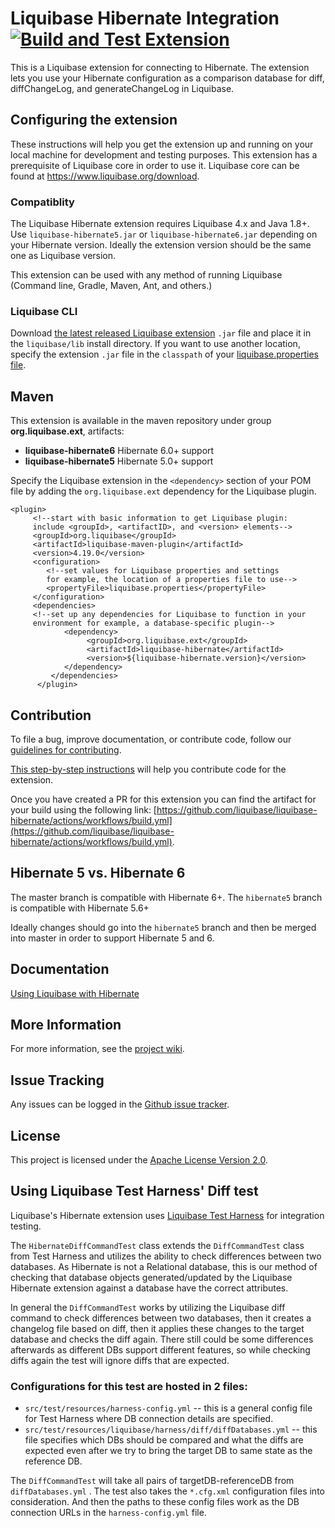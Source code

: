 # Liquibase Hibernate Integration [![Build and Test Extension](https://github.com/liquibase/liquibase-hibernate/actions/workflows/build.yml/badge.svg)](https://github.com/liquibase/liquibase-hibernate/actions/workflows/build.yml)

This is a Liquibase extension for connecting to Hibernate. The extension lets you use your Hibernate configuration as a comparison database for diff, diffChangeLog, and generateChangeLog in Liquibase.

## Configuring the extension

These instructions will help you get the extension up and running on your local machine for development and testing purposes. This extension has a prerequisite of Liquibase core in order to use it. Liquibase core can be found at https://www.liquibase.org/download.

### Compatiblity

The Liquibase Hibernate extension requires Liquibase 4.x and Java 1.8+. Use `liquibase-hibernate5.jar` or `liquibase-hibernate6.jar` depending on your Hibernate version.
Ideally the extension version should be the same one as Liquibase version.

This extension can be used with any method of running Liquibase (Command line, Gradle, Maven, Ant, and others.)

### Liquibase CLI

Download [the latest released Liquibase extension](https://github.com/liquibase/liquibase-hibernate/releases) `.jar` file and place it in the `liquibase/lib` install directory. If you want to use another location, specify the extension `.jar` file in the `classpath` of your [liquibase.properties file](https://docs.liquibase.com/workflows/liquibase-community/creating-config-properties.html).

## Maven

This extension is available in the maven repository under group __org.liquibase.ext__, artifacts:

* __liquibase-hibernate6__ Hibernate 6.0+ support
* __liquibase-hibernate5__ Hibernate 5.0+ support

Specify the Liquibase extension in the `<dependency>` section of your POM file by adding the `org.liquibase.ext` dependency for the Liquibase plugin. 
 
```  
<plugin>
     <!--start with basic information to get Liquibase plugin:
     include <groupId>, <artifactID>, and <version> elements-->
     <groupId>org.liquibase</groupId>
     <artifactId>liquibase-maven-plugin</artifactId>
     <version>4.19.0</version>
     <configuration>
        <!--set values for Liquibase properties and settings
        for example, the location of a properties file to use-->
        <propertyFile>liquibase.properties</propertyFile>
     </configuration>
     <dependencies>
     <!--set up any dependencies for Liquibase to function in your
     environment for example, a database-specific plugin-->
            <dependency>
                 <groupId>org.liquibase.ext</groupId>
                 <artifactId>liquibase-hibernate</artifactId>
                 <version>${liquibase-hibernate.version}</version>
            </dependency>
         </dependencies>
      </plugin>
  ``` 

## Contribution

To file a bug, improve documentation, or contribute code, follow our [guidelines for contributing](https://www.liquibase.org/community). 

[This step-by-step instructions](https://www.liquibase.org/community/contribute/code) will help you contribute code for the extension. 

Once you have created a PR for this extension you can find the artifact for your build using the following link: [https://github.com/liquibase/liquibase-hibernate/actions/workflows/build.yml](https://github.com/liquibase/liquibase-hibernate/actions/workflows/build.yml).

## Hibernate 5 vs. Hibernate 6

The master branch is compatible with Hibernate 6+.
The `hibernate5` branch is compatible with Hibernate 5.6+

Ideally changes should go into the `hibernate5` branch and then be merged into master in order to support Hibernate 5 and 6.

## Documentation

[Using Liquibase with Hibernate](https://docs.liquibase.com/workflows/database-setup-tutorials/hibernate.html)

## More Information

For more information, see the [project wiki](https://github.com/liquibase/liquibase-hibernate/wiki/).

## Issue Tracking

Any issues can be logged in the [Github issue tracker](https://github.com/liquibase/liquibase-hibernate/issues).

## License

This project is licensed under the [Apache License Version 2.0](https://www.apache.org/licenses/LICENSE-2.0.html).

## Using Liquibase Test Harness' Diff test
Liquibase's Hibernate extension uses [Liquibase Test Harness](https://github.com/liquibase/liquibase-test-harness) for integration testing.


The `HibernateDiffCommandTest` class extends the `DiffCommandTest` class from Test Harness and utilizes the ability to check differences between two databases.
As Hibernate is not a Relational database, this is our method of checking that database objects generated/updated by the Liquibase Hibernate extension against a database have the correct attributes. 

In general the `DiffCommandTest` works by utilizing the Liquibase diff command to check 
differences between two databases, then it creates a changelog file based on diff, then it applies these changes to the target database and checks the diff again. 
There still could be some differences afterwards as different DBs support different features, so while checking diffs again the test will ignore diffs that are expected.

### Configurations for this test are hosted in 2 files:
 * `src/test/resources/harness-config.yml` -- this is a general config file for Test Harness where DB connection details are specified.
 * `src/test/resources/liquibase/harness/diff/diffDatabases.yml` -- this file specifies which DBs should be compared and what the diffs are expected even after we try to bring the target DB to same state as the reference DB.

The `DiffCommandTest` will take all pairs of targetDB-referenceDB from `diffDatabases.yml` . The test also takes the `*.cfg.xml` configuration files into consideration. And then the paths to these config files work as the DB connection URLs in the `harness-config.yml` file.
